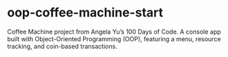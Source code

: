 # oop-coffee-machine-start
Coffee Machine project from Angela Yu’s 100 Days of Code. A console app built with Object-Oriented Programming (OOP), featuring a menu, resource tracking, and coin-based transactions.
